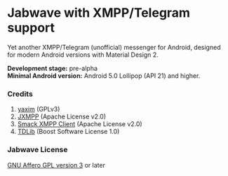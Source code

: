 # Jabwave with XMPP/Telegram support

Yet another XMPP/Telegram (unofficial) messenger for Android, designed for modern Android versions with Material Design 2.

**Development stage:** pre-alpha\
**Minimal Android version:** Android 5.0 Lollipop (API 21) and higher.

### Credits
1. [yaxim](https://github.com/yaxim-org/yaxim) (GPLv3)
2. [JXMPP](https://github.com/igniterealtime/jxmpp) (Apache License v2.0)
3. [Smack XMPP Client](https://github.com/igniterealtime/Smack) (Apache License v2.0)
4. [TDLib](https://github.com/tdlib/td) (Boost Software License 1.0)

### Jabwave License
[GNU Affero GPL version 3](https://github.com/tinelix/jabwave/blob/main/LICENSE) or later

